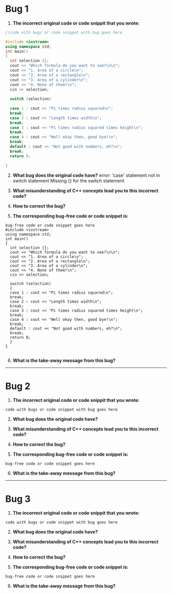 # Bug 1

1. **The incorrect original code or code snippit that you wrote:**

``` cpp
//code with bugs or code snippet with bug goes here

#include <iostream>
using namespace std;
int main()
{
  int selection {};
  cout << "Which formula do you want to see?\n\n";
  cout << "1. Area of a circle\n";
  cout << "2. Area of a rectangle\n";
  cout << "3. Area of a cylinder\n";
  cout << "4. None of them!\n";
  cin >> selection;
  
  switch (selection)
  
  case 1 : cout << "Pi times radius squared\n";
  break;
  case 2 : cout << "Length times width\n";
  break;
  case 3 : cout << "Pi times radius squared times height\n";
  break;
  case 4 : cout << "Well okay then, good bye!\n";
  break;
  default : cout << "Not good with numbers, eh?\n";
  break;
  return 0;
  
}
```

2. **What bug does the original code have?** 
 error: 'case' statement not in switch statement
 Missing {} for the switch statement

3. **What misunderstanding of C++ concepts lead you to this incorrect code?**


4. **How to correct the bug?**


5. **The corresponding bug-free code or code snippet is:**

```
bug-free code or code snippet goes here
#include <iostream>
using namespace std;
int main()
{
  int selection {};
  cout << "Which formula do you want to see?\n\n";
  cout << "1. Area of a circle\n";
  cout << "2. Area of a rectangle\n";
  cout << "3. Area of a cylinder\n";
  cout << "4. None of them!\n";
  cin >> selection;
  
  switch (selection)
  {
  case 1 : cout << "Pi times radius squared\n";
  break;
  case 2 : cout << "Length times width\n";
  break;
  case 3 : cout << "Pi times radius squared times height\n";
  break;
  case 4 : cout << "Well okay then, good bye!\n";
  break;
  default : cout << "Not good with numbers, eh?\n";
  break;
  return 0;
  }
}
  
```

6. **What is the take-away message from this bug?**

---

# Bug 2

1. **The incorrect original code or code snippit that you wrote:**

```
code with bugs or code snippet with bug goes here

```

2. **What bug does the original code have?**

  

3. **What misunderstanding of C++ concepts lead you to this incorrect code?**

4. **How to correct the bug?**

5. **The corresponding bug-free code or code snippet is:**

```
bug-free code or code snippet goes here

```

6. **What is the take-away message from this bug?**

---

# Bug 3

1. **The incorrect original code or code snippit that you wrote:**

```
code with bugs or code snippet with bug goes here

```

2. **What bug does the original code have?**

  

3. **What misunderstanding of C++ concepts lead you to this incorrect code?**

4. **How to correct the bug?**

5. **The corresponding bug-free code or code snippet is:**

```
bug-free code or code snippet goes here

```

6. **What is the take-away message from this bug?**
